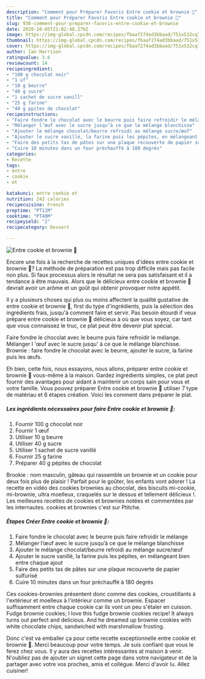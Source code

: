 ```yaml
---
description: "Comment pour Préparer Favoris Entre cookie et brownie 🍫"
title: "Comment pour Préparer Favoris Entre cookie et brownie 🍫"
slug: 936-comment-pour-preparer-favoris-entre-cookie-et-brownie
date: 2020-10-05T21:02:48.276Z
image: https://img-global.cpcdn.com/recipes/fbaaf274ad3bbaad/751x532cq70/entre-cookie-et-brownie-🍫-photo-principale-de-la-recette.jpg
thumbnail: https://img-global.cpcdn.com/recipes/fbaaf274ad3bbaad/751x532cq70/entre-cookie-et-brownie-🍫-photo-principale-de-la-recette.jpg
cover: https://img-global.cpcdn.com/recipes/fbaaf274ad3bbaad/751x532cq70/entre-cookie-et-brownie-🍫-photo-principale-de-la-recette.jpg
author: Ian Harrison
ratingvalue: 3.6
reviewcount: 14
recipeingredient:
- "100 g chocolat noir"
- "1 uf"
- "10 g beurre"
- "40 g sucre"
- "1 sachet de sucre vanill"
- "25 g farine"
- "40 g ppites de chocolat"
recipeinstructions:
- "Faire fondre le chocolat avec le beurre puis faire refroidir le mélange"
- "Mélanger l’œuf avec le sucre jusqu’à ce que le mélange blanchisse"
- "Ajouter le mélange chocolat/beurre refroidi au mélange sucre/œuf"
- "Ajouter le sucre vanillé, la farine puis les pépites, en mélangeant bien entre chaque ajout"
- "Faire des petits tas de pâtes sur une plaque recouverte de papier sulfurisé"
- "Cuire 10 minutes dans un four préchauffé à 180 degrés"
categories:
- Recette
tags:
- entre
- cookie
- et

katakunci: entre cookie et 
nutrition: 243 calories
recipecuisine: French
preptime: "PT11M"
cooktime: "PT40M"
recipeyield: "2"
recipecategory: Dessert

---
```



![Entre cookie et brownie 🍫](https://img-global.cpcdn.com/recipes/fbaaf274ad3bbaad/751x532cq70/entre-cookie-et-brownie-🍫-photo-principale-de-la-recette.jpg)

Encore une fois à la recherche de recettes uniques d'idées entre cookie et brownie 🍫? La méthode de préparation est pas trop difficile mais pas facile non plus. Si faux processus alors le résultat ne sera pas satisfaisant et il a tendance à être mauvais. Alors que le délicieux entre cookie et brownie 🍫 devrait avoir un arôme et un goût qui obtenir provoquer notre appétit.

Il y a plusieurs choses qui plus ou moins affectent la qualité gustative de entre cookie et brownie 🍫, first du type d'ingrédients, puis la sélection des ingrédients frais, jusqu'à comment faire et servir. Pas besoin étourdi if veux prépare entre cookie et brownie 🍫 délicieux à où que vous soyez, car tant que vous connaissez le truc, ce plat peut être devenir plat spécial.

Faire fondre le chocolat avec le beurre puis faire refroidir le mélange. Mélanger l &#39;œuf avec le sucre jusqu&#39; à ce que le mélange blanchisse. Brownie : faire fondre le chocolat avec le beurre, ajouter le sucre, la farine puis les œufs.


Eh bien, cette fois, nous essayons, nous allons, préparer entre cookie et brownie 🍫 vous-même à la maison. Gardez ingrédients simples, ce plat peut fournir des avantages pour aidant à maintenir un corps sain pour vous et votre famille. Vous pouvez préparer Entre cookie et brownie 🍫 utiliser 7 type de matériau et 6 étapes création. Voici les comment dans préparer le plat.

<!--inarticleads1-->

##### Les ingrédients nécessaires pour faire Entre cookie et brownie 🍫:

1. Fournir 100 g chocolat noir
1. Fournir 1 œuf
1. Utiliser 10 g beurre
1. Utiliser 40 g sucre
1. Utiliser 1 sachet de sucre vanillé
1. Fournir 25 g farine
1. Préparer 40 g pépites de chocolat


Brookie : nom masculin, gâteau qui rassemble un brownie et un cookie pour deux fois plus de plaisir ! Parfait pour le goûter, les enfants vont adorer ! La recette en vidéo des cookies brownies au chocolat, des biscuits mi-cookie, mi-brownie, ultra moelleux, craquelés sur le dessus et tellement délicieux !. Les meilleures recettes de cookies et brownies notées et commentées par les internautes. cookies et brownies c&#39;est sur Ptitche. 

<!--inarticleads2-->

##### Étapes Créer Entre cookie et brownie 🍫:

1. Faire fondre le chocolat avec le beurre puis faire refroidir le mélange
1. Mélanger l’œuf avec le sucre jusqu’à ce que le mélange blanchisse
1. Ajouter le mélange chocolat/beurre refroidi au mélange sucre/œuf
1. Ajouter le sucre vanillé, la farine puis les pépites, en mélangeant bien entre chaque ajout
1. Faire des petits tas de pâtes sur une plaque recouverte de papier sulfurisé
1. Cuire 10 minutes dans un four préchauffé à 180 degrés


Ces cookies-brownies présentent donc comme des cookies, croustillants à l&#39;extérieur et moelleux à l&#39;intérieur comme un brownie. Espacer suffisamment entre chaque cookie car ils vont un peu s&#39;étaler en cuisson. Fudge brownie cookies; I love this fudge brownie cookies recipe! It always turns out perfect and delicious. And he dreamed up brownie cookies with white chocolate chips, sandwiched with marshmallow frosting. 


Donc c'est va emballer ça pour cette recette exceptionnelle entre cookie et brownie 🍫. Merci beaucoup pour votre temps. Je suis confiant que vous le ferez chez vous. Il y aura des recettes  intéressantes at maison à venir. N'oubliez pas de ajouter un signet cette page dans votre navigateur et de la partager avec votre vos proches, amis et collègue. Merci d'avoir lu. Allez cuisiner!

